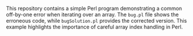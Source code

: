 This repository contains a simple Perl program demonstrating a common off-by-one error when iterating over an array.  The `bug.pl` file shows the erroneous code, while `bugSolution.pl` provides the corrected version.  This example highlights the importance of careful array index handling in Perl.